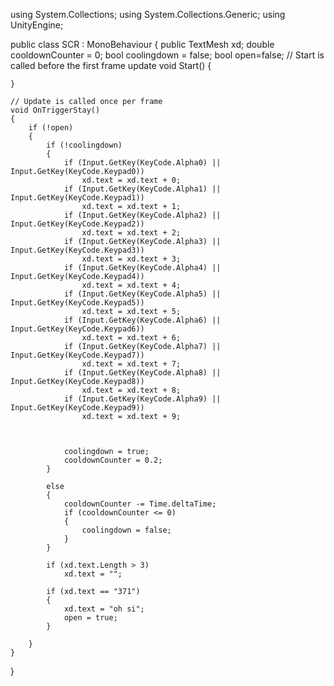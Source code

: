 using System.Collections;
using System.Collections.Generic;
using UnityEngine;

public class SCR : MonoBehaviour
{
    public TextMesh xd;
    double cooldownCounter = 0;
    bool coolingdown = false;
    bool open=false;
    // Start is called before the first frame update
    void Start()
    {

    }

    // Update is called once per frame
    void OnTriggerStay()
    {
        if (!open)
        {
            if (!coolingdown)
            {
                if (Input.GetKey(KeyCode.Alpha0) || Input.GetKey(KeyCode.Keypad0))
                    xd.text = xd.text + 0;
                if (Input.GetKey(KeyCode.Alpha1) || Input.GetKey(KeyCode.Keypad1))
                    xd.text = xd.text + 1;
                if (Input.GetKey(KeyCode.Alpha2) || Input.GetKey(KeyCode.Keypad2))
                    xd.text = xd.text + 2;
                if (Input.GetKey(KeyCode.Alpha3) || Input.GetKey(KeyCode.Keypad3))
                    xd.text = xd.text + 3;
                if (Input.GetKey(KeyCode.Alpha4) || Input.GetKey(KeyCode.Keypad4))
                    xd.text = xd.text + 4;
                if (Input.GetKey(KeyCode.Alpha5) || Input.GetKey(KeyCode.Keypad5))
                    xd.text = xd.text + 5;
                if (Input.GetKey(KeyCode.Alpha6) || Input.GetKey(KeyCode.Keypad6))
                    xd.text = xd.text + 6;
                if (Input.GetKey(KeyCode.Alpha7) || Input.GetKey(KeyCode.Keypad7))
                    xd.text = xd.text + 7;
                if (Input.GetKey(KeyCode.Alpha8) || Input.GetKey(KeyCode.Keypad8))
                    xd.text = xd.text + 8;
                if (Input.GetKey(KeyCode.Alpha9) || Input.GetKey(KeyCode.Keypad9))
                    xd.text = xd.text + 9;



                coolingdown = true;
                cooldownCounter = 0.2;
            }

            else
            {
                cooldownCounter -= Time.deltaTime;
                if (cooldownCounter <= 0)
                {
                    coolingdown = false;
                }
            }

            if (xd.text.Length > 3)
                xd.text = "";

            if (xd.text == "371")
            {
                xd.text = "oh si";
                open = true;
            }

        }
    }
}
